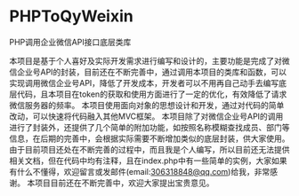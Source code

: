 # PHPToQyWeixin
PHP调用企业微信API接口底层类库

本项目是基于个人喜好及实际开发需求进行编写和设计的，主要功能是完成了对微信企业号API的封装，目前还在不断完善中，通过调用本项目的类库和函数，可以实现调用微信企业号API，降低了开发成本，开发者可以不用再自己动手去编写底层代码，且本项目在token的获取和使用方面进行了一定的优化，有效降低了请求微信服务器的频率。
本项目使用面向对象的思想设计和开发，通过对代码的简单改动，可以快速将代码融入其他MVC框架。
本项目除了对微信企业号API的调用进行了封装外，还提供了几个简单的附加功能，如按照名称模糊查找成员、部门等信息，在后期的完善中，会根据实际需要不断增加类似的底层封装，供大家使用。
由于目前项目还处在不断完善的过程中，而且我是个人编写，所以目前还无法提供相关文档，但在代码中均有注释，且在index.php中有一些简单的实例，大家如果有什么不懂得，欢迎留言或发邮件(email:306318848@qq.com)给我，非常感谢。
本项目目前还在不断完善中，欢迎大家提出宝贵意见。
